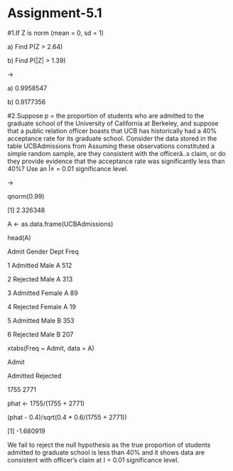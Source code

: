 # Assignment-5.1

#1.If Z is norm (mean = 0, sd = 1)

a) Find P(Z > 2.64)

b) Find P(|Z| > 1.39)

->

a) 0.9958547

b) 0.9177356

#2.Suppose p = the proportion of students who are admitted to the graduate school of the University of California at Berkeley, and suppose that a public relation officer boasts that UCB has historically had a 40% acceptance rate for its graduate school. Consider the data stored in the table UCBAdmissions from Assuming these observations constituted a simple random sample, are they consistent with the officerâ..s claim, or do they provide evidence that the acceptance rate was significantly less than 40%? Use an Î± = 0.01 significance level.

->

qnorm(0.99)

[1] 2.326348

A <- as.data.frame(UCBAdmissions)

head(A)

Admit Gender Dept Freq

1 Admitted Male A 512

2 Rejected Male A 313

3 Admitted Female A 89

4 Rejected Female A 19

5 Admitted Male B 353

6 Rejected Male B 207

xtabs(Freq ~ Admit, data = A)

Admit

Admitted Rejected

1755 2771

phat <- 1755/(1755 + 2771)

(phat - 0.4)/sqrt(0.4 * 0.6/(1755 + 2771))

[1] -1.680919

We fail to reject the null hypothesis as the true proportion of students admitted to graduate school is less than 40% and it shows data are consistent with officer’s claim at I = 0.01 significance level.
